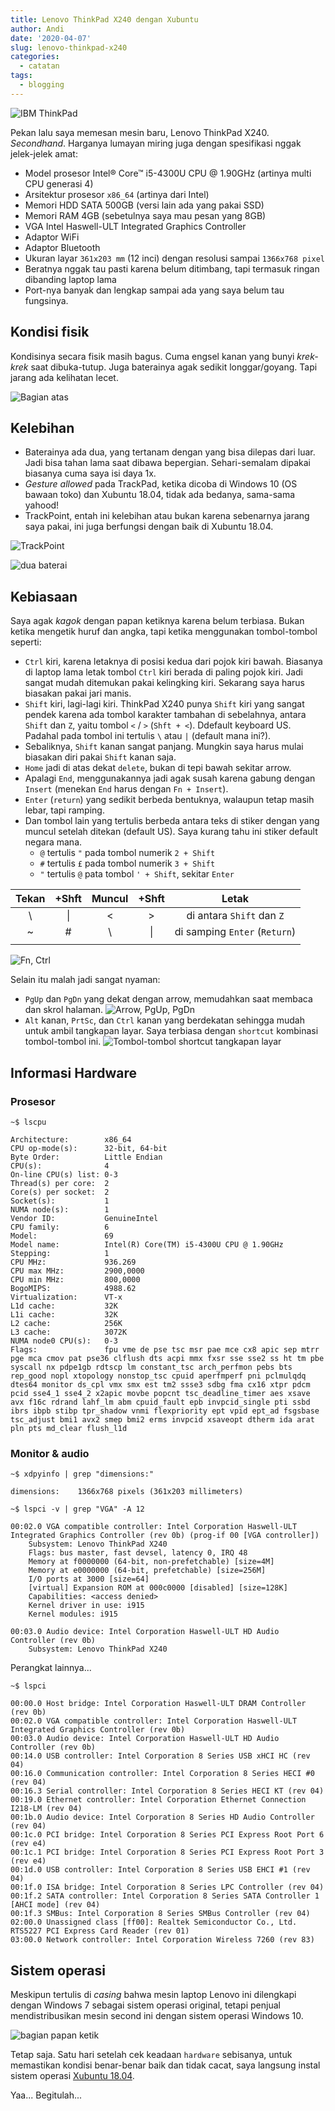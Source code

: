 ```yaml
---
title: Lenovo ThinkPad X240 dengan Xubuntu
author: Andi
date: '2020-04-07'
slug: lenovo-thinkpad-x240
categories:
  - catatan
tags:
  - blogging
---
```


![IBM ThinkPad](../post/2020-04-07-lenovo-thinkpad-x240_files/logo_thinkpad.jpg)

Pekan lalu saya memesan mesin baru, Lenovo ThinkPad X240. _Secondhand_. Harganya lumayan miring juga dengan spesifikasi nggak jelek-jelek amat:

- Model prosesor Intel® Core™ i5-4300U CPU @ 1.90GHz (artinya multi CPU generasi 4)
- Arsitektur prosesor `x86_64` (artinya dari Intel)
- Memori HDD SATA 500GB (versi lain ada yang pakai SSD)
- Memori RAM 4GB (sebetulnya saya mau pesan yang 8GB)
- VGA Intel Haswell-ULT Integrated Graphics Controller
- Adaptor WiFi
- Adaptor Bluetooth
- Ukuran layar `361x203 mm` (12 inci) dengan resolusi sampai `1366x768 pixel`
- Beratnya nggak tau pasti karena belum ditimbang, tapi termasuk ringan dibanding laptop lama
- Port-nya banyak dan lengkap sampai ada yang saya belum tau fungsinya.

## Kondisi fisik

Kondisinya secara fisik masih bagus. Cuma engsel kanan yang bunyi _krek-krek_ saat dibuka-tutup. Juga baterainya agak sedikit longgar/goyang. Tapi jarang ada kelihatan lecet.

![Bagian atas](../post/2020-04-07-lenovo-thinkpad-x240_files/bagian-atas.jpg)

## Kelebihan

- Baterainya ada dua, yang tertanam dengan yang bisa dilepas dari luar. Jadi bisa tahan lama saat dibawa bepergian. Sehari-semalam dipakai biasanya cuma saya isi daya 1x.
- _Gesture allowed_ pada TrackPad, ketika dicoba di Windows 10 (OS bawaan toko) dan Xubuntu 18.04, tidak ada bedanya, sama-sama yahood!
- TrackPoint, entah ini kelebihan atau bukan karena sebenarnya jarang saya pakai, ini juga berfungsi dengan baik di Xubuntu 18.04.

![TrackPoint](../post/2020-04-07-lenovo-thinkpad-x240_files/trackpoint.jpg)

![dua baterai](../post/2020-04-07-lenovo-thinkpad-x240_files/baterai.jpg)

## Kebiasaan

Saya agak _kagok_ dengan papan ketiknya karena belum terbiasa. Bukan ketika mengetik huruf dan angka, tapi ketika menggunakan tombol-tombol seperti:

- `Ctrl` kiri, karena letaknya di posisi kedua dari pojok kiri bawah. Biasanya di laptop lama letak tombol `Ctrl` kiri berada di paling pojok kiri. Jadi sangat mudah ditemukan pakai kelingking kiri. Sekarang saya harus biasakan pakai jari manis.
- `Shift` kiri, lagi-lagi kiri. ThinkPad X240 punya `Shift` kiri yang sangat pendek karena ada tombol karakter tambahan di sebelahnya, antara `Shift` dan `Z`, yaitu tombol `<` / `>` (`Shft + <`). Ddefault keyboard US. Padahal pada tombol ini tertulis `\` atau `|` (default mana ini?).
- Sebaliknya, `Shift` kanan sangat panjang. Mungkin saya harus mulai biasakan diri pakai `Shift` kanan saja.
- `Home` jadi di atas dekat `delete`, bukan di tepi bawah sekitar arrow.
- Apalagi `End`, menggunakannya jadi agak susah karena gabung dengan `Insert` (menekan `End` harus dengan `Fn + Insert`).
- `Enter` (`return`) yang sedikit berbeda bentuknya, walaupun tetap masih lebar, tapi ramping.
- Dan tombol lain yang tertulis berbeda antara teks di stiker dengan yang muncul setelah ditekan (default US). Saya kurang tahu ini stiker default negara mana.
  - `@` tertulis `"` pada tombol numerik `2 + Shift`
  - `#` tertulis `£` pada tombol numerik `3 + Shift`
  - `"` tertulis `@` pata tombol `' + Shift`, sekitar `Enter`

| Tekan 	|  +Shft 	| Muncul 	|  +Shft 	|             Letak             	|
|:------:	|:------:	|:------:	|:------:	|:------------------------------:	|
|    \   	|   \|   	|    <   	|    >   	|    di antara `Shift` dan `Z`   	|
|    ~   	|    #   	|    \   	|   \|   	| di samping `Enter` (`Return`) 	|
|        	|        	|        	|        	|                               	|

![`Fn`, `Ctrl`](../post/2020-04-07-lenovo-thinkpad-x240_files/Fn+Ctrl.jpg)

Selain itu malah jadi sangat nyaman:

- `PgUp` dan `PgDn` yang dekat dengan arrow, memudahkan saat membaca dan skrol halaman.
  ![Arrow, PgUp, PgDn](../post/2020-04-07-lenovo-thinkpad-x240_files/arrow.jpg)
- `Alt` kanan, `PrtSc`, dan `Ctrl` kanan yang berdekatan sehingga mudah untuk ambil tangkapan layar. Saya terbiasa dengan `shortcut` kombinasi tombol-tombol ini.
  ![Tombol-tombol shortcut tangkapan layar](../post/2020-04-07-lenovo-thinkpad-x240_files/ptscn.jpg)

## Informasi Hardware

### Prosesor

```{bash}
~$ lscpu
```

```
Architecture:        x86_64
CPU op-mode(s):      32-bit, 64-bit
Byte Order:          Little Endian
CPU(s):              4
On-line CPU(s) list: 0-3
Thread(s) per core:  2
Core(s) per socket:  2
Socket(s):           1
NUMA node(s):        1
Vendor ID:           GenuineIntel
CPU family:          6
Model:               69
Model name:          Intel(R) Core(TM) i5-4300U CPU @ 1.90GHz
Stepping:            1
CPU MHz:             936.269
CPU max MHz:         2900,0000
CPU min MHz:         800,0000
BogoMIPS:            4988.62
Virtualization:      VT-x
L1d cache:           32K
L1i cache:           32K
L2 cache:            256K
L3 cache:            3072K
NUMA node0 CPU(s):   0-3
Flags:               fpu vme de pse tsc msr pae mce cx8 apic sep mtrr pge mca cmov pat pse36 clflush dts acpi mmx fxsr sse sse2 ss ht tm pbe syscall nx pdpe1gb rdtscp lm constant_tsc arch_perfmon pebs bts rep_good nopl xtopology nonstop_tsc cpuid aperfmperf pni pclmulqdq dtes64 monitor ds_cpl vmx smx est tm2 ssse3 sdbg fma cx16 xtpr pdcm pcid sse4_1 sse4_2 x2apic movbe popcnt tsc_deadline_timer aes xsave avx f16c rdrand lahf_lm abm cpuid_fault epb invpcid_single pti ssbd ibrs ibpb stibp tpr_shadow vnmi flexpriority ept vpid ept_ad fsgsbase tsc_adjust bmi1 avx2 smep bmi2 erms invpcid xsaveopt dtherm ida arat pln pts md_clear flush_l1d
```

### Monitor & audio

```{bash}
~$ xdpyinfo | grep "dimensions:"
```

```
dimensions:    1366x768 pixels (361x203 millimeters)
```

```{bash}
~$ lspci -v | grep "VGA" -A 12
```

```
00:02.0 VGA compatible controller: Intel Corporation Haswell-ULT Integrated Graphics Controller (rev 0b) (prog-if 00 [VGA controller])
	Subsystem: Lenovo ThinkPad X240
	Flags: bus master, fast devsel, latency 0, IRQ 48
	Memory at f0000000 (64-bit, non-prefetchable) [size=4M]
	Memory at e0000000 (64-bit, prefetchable) [size=256M]
	I/O ports at 3000 [size=64]
	[virtual] Expansion ROM at 000c0000 [disabled] [size=128K]
	Capabilities: <access denied>
	Kernel driver in use: i915
	Kernel modules: i915

00:03.0 Audio device: Intel Corporation Haswell-ULT HD Audio Controller (rev 0b)
	Subsystem: Lenovo ThinkPad X240
```

Perangkat lainnya...

```{bash}
~$ lspci
```

```
00:00.0 Host bridge: Intel Corporation Haswell-ULT DRAM Controller (rev 0b)
00:02.0 VGA compatible controller: Intel Corporation Haswell-ULT Integrated Graphics Controller (rev 0b)
00:03.0 Audio device: Intel Corporation Haswell-ULT HD Audio Controller (rev 0b)
00:14.0 USB controller: Intel Corporation 8 Series USB xHCI HC (rev 04)
00:16.0 Communication controller: Intel Corporation 8 Series HECI #0 (rev 04)
00:16.3 Serial controller: Intel Corporation 8 Series HECI KT (rev 04)
00:19.0 Ethernet controller: Intel Corporation Ethernet Connection I218-LM (rev 04)
00:1b.0 Audio device: Intel Corporation 8 Series HD Audio Controller (rev 04)
00:1c.0 PCI bridge: Intel Corporation 8 Series PCI Express Root Port 6 (rev e4)
00:1c.1 PCI bridge: Intel Corporation 8 Series PCI Express Root Port 3 (rev e4)
00:1d.0 USB controller: Intel Corporation 8 Series USB EHCI #1 (rev 04)
00:1f.0 ISA bridge: Intel Corporation 8 Series LPC Controller (rev 04)
00:1f.2 SATA controller: Intel Corporation 8 Series SATA Controller 1 [AHCI mode] (rev 04)
00:1f.3 SMBus: Intel Corporation 8 Series SMBus Controller (rev 04)
02:00.0 Unassigned class [ff00]: Realtek Semiconductor Co., Ltd. RTS5227 PCI Express Card Reader (rev 01)
03:00.0 Network controller: Intel Corporation Wireless 7260 (rev 83)
```

## Sistem operasi

Meskipun tertulis di _casing_ bahwa mesin laptop Lenovo ini dilengkapi dengan Windows 7 sebagai sistem operasi original, tetapi penjual mendistribusikan mesin second ini dengan sistem operasi Windows 10.

![bagian papan ketik](../post/2020-04-07-lenovo-thinkpad-x240_files/dalam.jpg)

Tetap saja. Satu hari setelah cek keadaan `hardware` sebisanya, untuk memastikan kondisi benar-benar baik dan tidak cacat, saya langsung instal sistem operasi [Xubuntu 18.04](https://xubuntu.org/).

Yaa... Begitulah...